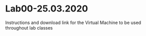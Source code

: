 # Lab00-25.03.2020
Instructions and download link for the Virtual Machine to be used throughout lab classes
